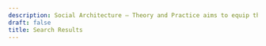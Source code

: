 ```yaml
---
description: Social Architecture — Theory and Practice aims to equip the students with theoretical/historical knowledge of ‘Social Architecture’ as well as practical skills for practicing it
draft: false
title: Search Results
---
```

